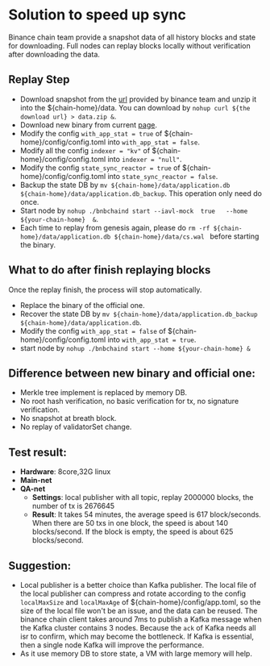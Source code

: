 # Solution to speed up sync

Binance chain team provide a snapshot data of all history blocks and state for downloading. Full nodes can replay blocks locally without verification after downloading the data.

## Replay Step
- Download snapshot from the [url](https://s3.ap-northeast-1.amazonaws.com/dex-bin.bnbstatic.com/chain-analisis-download-data/server-bnbchaind-disaster-node-gaiad-data.zip?AWSAccessKeyId=ASIAYINE6SBQKG4SGLJW&Expires=1609247337&x-amz-security-token=IQoJb3JpZ2luX2VjEIX%2F%2F%2F%2F%2F%2F%2F%2F%2F%2FwEaDmFwLW5vcnRoZWFzdC0xIkYwRAIgU3v5TNgme1kRb%2FWhNRtQXPTepaCUVy2GIdh9ZUpQjOECIBvzF3RU2u9mnrbagEHKdSXlkcYkTuFczbYI8sRCJgtCKr4DCF4QARoMNTY3ODE4NDg5OTUyIgwOqmbmpA0dKZpX12UqmwMKGTuT%2FUcAdFdRyz4gifUh2aBbePT%2F7ubPkygZ7pMpYGJrqd90ZQjpkZaSqVTKnUrKNt7kvElij1HTakf8nyo9yLmJzNu2y6d%2FNLdGaOHZ3ie14mMs9XRwXr%2BhhjZKSUQ4zA1lgU%2FxiZDIzKS%2BSQu5JeKZGqtkCUrqJZpluuB2fvvlQw5PhNMtL%2FM0qzQbvNootsFTQ7gLFzopRODGmPDFyfoh17nF0If7wb9O0KPi24W45llzrpEfPi2vTyUHUgBHxlDDiUWYSxuFQhP1%2BfjLGHC4jR3H6WCXgq1ASYsLxP08EGpOLtwcPh%2F%2FTXXGbKYvHWwvE9mb3nyB2RFa12KvG2nZU2Agi1h%2FT0sOtW3T7fRl0Cc2jNTlK4iNPEzm%2FQT6T3gCTNLLS7ohatA6xtg25QcKL2t8%2FfAF7uwCqdiXE%2BYVwwRyWH1kbu96DBF%2FaAh6BzXTH34FiepbG96vj1NSs82ydXYVaiCmO4oB5%2FigCaDGNhXabytcFyt2PaVgTUzIatJ2tzGkhX7qeFrr448jgad%2BBmQFliiDP38w38P%2B8gU67AGj58AcvD0IOb%2BSZjmbZ3SHGuG70DgsslPpjNSgfUm3zRtM1GLZT4Nx%2BSTL8XLk%2FWILL18Ll7WGEDt8GfTPwrVqP8v6l3ghumzfJ9Yibe%2FQfMO7%2BGdV1YC7LAiM9nOFpX6YdoIpmkY3XYRdniPV3cfSC%2BmEl9eyCwyTiWpuTZRguvNc05DubICthjrF1OYUmYfNz4pgEgc3fFWx9%2BiForS3tF6nj0LUxFKoh7NcPVkhs%2Betggc857S1tMATTkCcbjFGe65G79jLr1IDM%2Bs3C5%2BA2%2FQn0oDXKcWH0Txu38Yc3ssyBTNRSbi0ptD1PQ%3D%3D&Signature=WXJncbFSanMijSs0vn2ae1qJ9Lc%3D) provided by binance team and unzip it into the ${chain-home}/data. You can download by `nohup curl ${the download url} > data.zip &`.  
- Download new binary from current [page](https://github.com/binance-chain/node-binary/blob/quicksync/quicksync/bnbchaind). 
- Modify the config `with_app_stat = true` of ${chain-home}/config/config.toml into `with_app_stat = false`.
- Modify all the config `indexer = "kv"` of ${chain-home}/config/config.toml into `indexer = "null"`. 
- Modify the config `state_sync_reactor = true` of ${chain-home}/config/config.toml into `state_sync_reactor = false`.
- Backup the state DB by `mv ${chain-home}/data/application.db ${chain-home}/data/application.db_backup`. This operation only need do once.
- Start node by `nohup ./bnbchaind start --iavl-mock  true   --home ${your-chain-home}  &`.  
- Each time to replay from genesis again, please do `rm -rf ${chain-home}/data/application.db ${chain-home}/data/cs.wal ` before starting the binary.

## What to do after finish replaying blocks 
Once the replay finish, the process will stop automatically.

- Replace the binary of the official one.
- Recover the state DB by `mv ${chain-home}/data/application.db_backup ${chain-home}/data/application.db`. 
- Modify the config `with_app_stat = false` of ${chain-home}/config/config.toml into `with_app_stat = true`.
- start node by `nohup ./bnbchaind start --home ${your-chain-home} &`


## Difference between new binary and official one:
- Merkle tree implement is replaced by memory DB.
- No root hash verification, no basic verification for tx, no signature verification.
- No snapshot at breath block.
- No replay of validatorSet change.

## Test result:
- **Hardware**: 8core,32G linux
- **Main-net**
- **QA-net**
  - **Settings**: local publisher with all topic, replay 2000000 blocks, the number of tx is 2676645
  - **Result**: It takes 54 minutes, the average speed is 617 block/seconds. When there are 50 txs in one block, the speed is about 140 blocks/second. If the block is empty, the speed is about 625 blocks/second.


## Suggestion:

- Local publisher is a better choice than Kafka publisher. The local file of the local publisher can compress and rotate according to the config  `localMaxSize` and `localMaxAge` of ${chain-home}/config/app.toml, so the size of the local file won't be an issue, and the data can be reused. The binance chain client takes around 7ms to publish a Kafka message when the Kafka cluster contains 3 nodes. Because the `ack` of Kafka needs all isr to confirm, which may become the bottleneck. If Kafka is essential, then a single node Kafka will improve the performance.
- As it use memory DB to store state, a VM with large memory will help.



